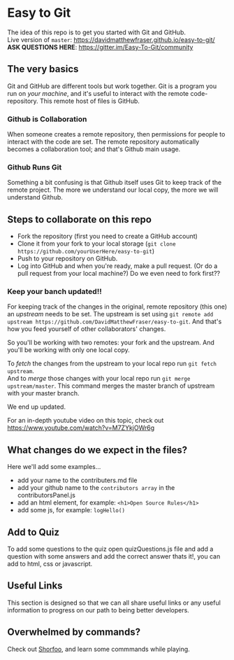 
# Easy to Git
The idea of this repo is to get you started with Git and GitHub.
<br>
Live version of `master`: https://davidmatthewfraser.github.io/easy-to-git/
<br>
**ASK QUESTIONS HERE**: https://gitter.im/Easy-To-Git/community
## The very basics
Git and GitHub are different tools but work together. Git is a program you run on *your machine*, and it's useful to interact with the remote code-repository. This remote host of files is GitHub.

### Github is Collaboration
When someone creates a remote repository, then permissions for people to interact with the code are set. The remote repository automatically becomes a collaboration tool; and that's Github main usage.

### Github Runs Git
Something a bit confusing is that Github itself uses Git to keep track of the remote project. The more we understand our local copy, the more we will understand Github.

## Steps to collaborate on this repo
* Fork the repository (first you need to create a GitHub account)
* Clone it from your fork to your local storage (`git clone https://github.com/yourUserHere/easy-to-git`)
* Push to your repository on GitHub.
* Log into GitHub and when you're ready, make a pull request. (Or do a pull request from your local machine?)   Do we even need to fork first??

### Keep your banch updated!!
For keeping track of the changes in the original, remote repository (this one) an *upstream* needs to be set. The upstream is set using `git remote add upstream https://github.com/DavidMatthewFraser/easy-to-git`. And that's how you feed yourself of other collaborators' changes.

So you'll be working with two remotes: your fork and the upstream. And you'll be working with only one local copy.

To *fetch* the changes from the upstream to your local repo run `git fetch upstream`.  
And to *merge* those changes with your local repo run `git merge upstream/master`. This command merges the master branch of upstream with your master branch.

We end up updated.

For an in-depth youtube video on this topic, check out
https://www.youtube.com/watch?v=M7ZYkjOWr6g

## What changes do we expect in the files?
Here we'll add some examples...
- add your name to the contributers.md file
- add your github name to the ``` contributors array ``` in the contributorsPanel.js
- add an html element, for example: ``` <h1>Open Source Rules</h1> ```
- add some js, for example: ```logHello()```

## Add to Quiz
To add some questions to the quiz open quizQuestions.js file and add a question with some answers and add the correct answer thats it!,
you can add to html, css or javascript.

## Useful Links

This section is designed so that we can all share useful links or any useful information to progress on our path to being better developers.

## Overwhelmed by commands?

Check out <a href='https://www.shortcutfoo.com/app/dojos/git'>Shorfoo</a>, and learn some commmands while playing.
